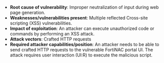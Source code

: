 - **Root cause of vulnerability**: Improper neutralization of input during web page generation.
- **Weaknesses/vulnerabilities present**: Multiple reflected Cross-site scripting (XSS) vulnerabilities.
- **Impact of exploitation**: An attacker can execute unauthorized code or commands by performing an XSS attack.
- **Attack vectors**: Crafted HTTP requests
- **Required attacker capabilities/position**: An attacker needs to be able to send crafted HTTP requests to the vulnerable FortiNAC portal UI. The attack requires user interaction (UI:R) to execute the malicious script.